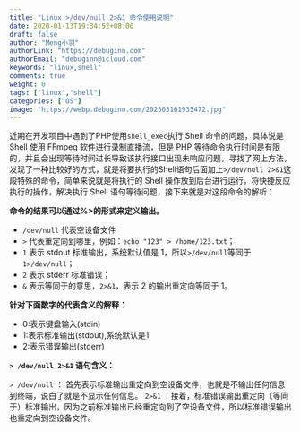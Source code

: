 ```yaml
---
title: "Linux >/dev/null 2>&1 命令使用说明"
date: 2020-01-13T19:34:52+08:00
draft: false
author: "Meng小羽"
authorLink: "https://debuginn.com"
authorEmail: "debuginn@icloud.com"
keywords: "linux,shell"
comments: true
weight: 0
tags: ["linux","shell"]
categories: ["OS"]
image: "https://webp.debuginn.com/202303161935472.jpg"
---
```


近期在开发项目中遇到了PHP使用`shell_exec`执行 Shell 命令的问题，具体说是 Shell 使用 FFmpeg 软件进行录制直播流，但是 PHP 等待命令执行时间是有限的，并且会出现等待时间过长导致该执行接口出现未响应问题，寻找了网上方法，发现了一种比较好的方式，就是将要执行的Shell语句后面加上`>/dev/null 2>&1`这段特殊的命令，简单来说就是将执行的 Shell 操作放到后台进行运行，将快捷反应执行的操作，解决执行 Shell 语句等待问题，接下来就是对这段命令的解析：

**命令的结果可以通过%>的形式来定义输出。**

- `/dev/null` 代表空设备文件
- `>` 代表重定向到哪里，例如：`echo "123" > /home/123.txt`； 
- `1` 表示 stdout 标准输出，系统默认值是 1，所以`>/dev/null`等同于`1>/dev/null`； 
- `2` 表示 stderr 标准错误； 
- `&` 表示等同于的意思，`2>&1`，表示 2 的输出重定向等同于 1。

**针对下面数字的代表含义的解释：**

- 0:表示键盘输入(stdin)
- 1:表示标准输出(stdout),系统默认是1 
- 2:表示错误输出(stderr)

**`> /dev/null 2>&1` 语句含义：**

`> /dev/null` ： 首先表示标准输出重定向到空设备文件，也就是不输出任何信息到终端，说白了就是不显示任何信息。
`2>&1` ：接着，标准错误输出重定向（等同于）标准输出，因为之前标准输出已经重定向到了空设备文件，所以标准错误输出也重定向到空设备文件。